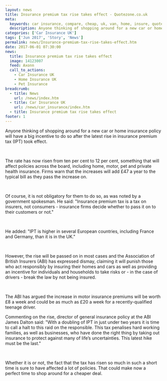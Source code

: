 ```yaml
---
layout: news
title: Insurance premium tax rise takes effect - Quotezone.co.uk
meta:
  keywords: car insurance, compare, cheap, uk, van, home, insure, quotes, online, comparison, bike, loans, life
  description: Anyone thinking of shopping around for a new car or home insurance policy will have a big incentive to do so after the latest rise in insurance premium tax (IPT) took effect
categories: ['Car Insurance UK']
tags: ['Jun 2017', 'Story', 'News']
permalink: news/Insurance-premium-tax-rise-takes-effect.htm
date: 2017-06-01 07:30:00
news:
  title: Insurance premium tax rise takes effect
  image: 14123007
  feed: Axonn
  call_to_actions:
    - Car Insurance UK
    - Home Insurance UK
    - Pet Insurance
breadcrumb:
  - title: News
    url: /news/index.htm
  - title: Car Insurance UK
    url: /news/car_insurance/index.htm
  - title: Insurance premium tax rise takes effect
footer: 1
---
```


Anyone thinking of shopping around for a new car or home insurance policy will have a big incentive to do so after the latest rise in insurance premium tax (IPT) took effect.

&nbsp;

The rate has now risen from ten per cent to 12 per cent, something that will affect policies across the board, including home, motor, pet and private health insurance. Firms warn that the increases will add &pound;47 a year to the typical bill as they pass the increase on.

&nbsp;

Of course, it is not obligatory for them to do so, as was noted by a government spokesman. He said: &quot;Insurance premium tax is a tax on insurers, not consumers - insurance firms decide whether to pass it on to their customers or not.&quot;

&nbsp;

He added: &quot;IPT is higher in several European countries, including France and Germany, than it is in the UK.&quot;

&nbsp;

However, the rise will be passed on in most cases and the Association of British Insurers (ABI) has expressed dismay, claiming it will punish those who act responsibly by insuring their homes and cars as well as providing an incentive for individuals and households to take risks or - in the case of drivers - break the law by not being insured.

&nbsp;

The ABI has argued the increase in motor insurance premiums will be worth &pound;8 a week and could be as much as &pound;20 a week for a recently-qualified teenage driver.

Commenting on the rise, director of general insurance policy at the ABI James Dalton said: &quot;With a doubling of IPT in just under two years it is time to call a halt to this raid on the responsible. This tax penalises hard working families, as well as businesses, who have done the right thing by taking out insurance to protect against many of life&rsquo;s uncertainties. This latest hike must be the last.&quot;

&nbsp;

Whether it is or not, the fact that the tax has risen so much in such a short time is sure to have affected a lot of policies. That could make now a perfect time to shop around for a cheaper deal.
